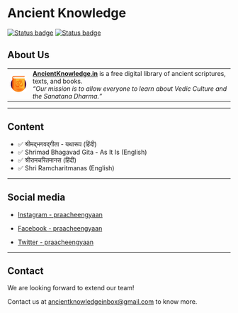# Ancient Knowledge

[![Status badge](https://img.shields.io/badge/Status-Live-success.svg)](https://shields.io/) [![Status badge](https://img.shields.io/badge/Open%20Source%3F-Yes!-success.svg)](https://shields.io/)


## About Us

|     |     |
| --- | --- |
|<img src="static/images/logo.png" style="min-width: 36px; width: 36px;"/>|**[AncientKnowledge.in](https://www.ancientknowledge.in)** is a free digital library of ancient scriptures, texts, and books. <br> *“Our mission is to allow everyone to learn about Vedic Culture and the Sanatana Dharma.”*|

---

## Content

- ✅ श्रीमद्भगवद्गीता - यथारूप (हिंदी)
- ✅ Shrimad Bhagavad Gita - As It Is (English)
- ✅ श्रीरामचरितमानस (हिंदी)
- ✅ Shri Ramcharitmanas (English)

---

## Social media

- [Instagram - praacheengyaan](https://www.instagram.com/praacheengyaan)

- [Facebook - praacheengyaan](https://www.facebook.com/praacheengyaan)

- [Twitter - praacheengyaan](https://www.twitter.com/praacheengyaan)

---

## Contact

We are looking forward to extend our team!

Contact us at [ancientknowledgeinbox@gmail.com](ancientknowledgeinbox@gmail.com) to know more.

